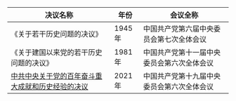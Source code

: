 
| 决议名称                                                        | 年份    | 会议全称                  |
| ----------------------------------------------------------- | ----- | --------------------- |
| 《关于若干历史问题的决议》                                               | 1945年 | 中国共产党第六届中央委员会第七次全体会议  |
| 《关于建国以来党的若干历史问题的决议》                                         | 1981年 | 中国共产党第十一届中央委员会第六次全体会议 |
| [中共中央关于党的百年奋斗重大成就和历史经验的决议](中共中央关于党的百年奋斗重大成就和历史经验的决议.md) | 2021年 | 中国共产党第十九届中央委员会第六次全体会议 |
